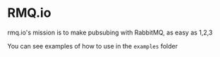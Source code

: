# RMQ.io

rmq.io's mission is to make pubsubing with RabbitMQ, as easy as 1,2,3

You can see examples of how to use in the `examples` folder
